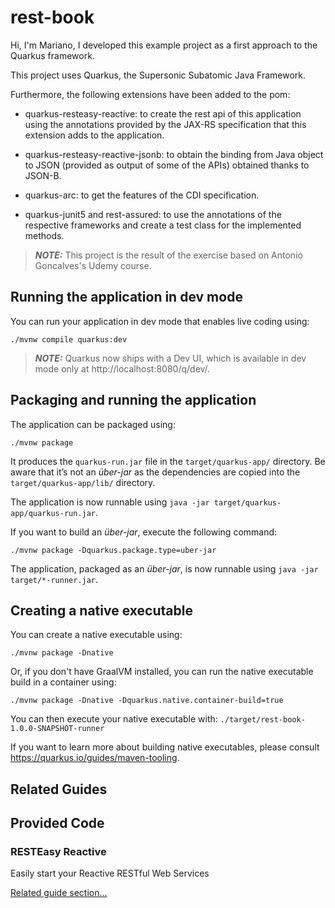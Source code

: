 # rest-book

Hi,
I'm Mariano, 
I developed this example project as a first approach to the Quarkus framework.

This project uses Quarkus, the Supersonic Subatomic Java Framework.

Furthermore, the following extensions have been added to the pom:

* quarkus-resteasy-reactive: to create the rest api of this application using the annotations provided by the JAX-RS specification that this extension adds to the application.

* quarkus-resteasy-reactive-jsonb: to obtain the binding from Java object to JSON (provided as output of some of the APIs) obtained thanks to JSON-B.

* quarkus-arc: to get the features of the CDI specification.

* quarkus-junit5 and rest-assured: to use the annotations of the respective frameworks and create a test class for the implemented methods.

> **_NOTE:_** This project is the result of the exercise based on Antonio Goncalves's Udemy course.

## Running the application in dev mode

You can run your application in dev mode that enables live coding using:
```shell script
./mvnw compile quarkus:dev
```

> **_NOTE:_**  Quarkus now ships with a Dev UI, which is available in dev mode only at http://localhost:8080/q/dev/.

## Packaging and running the application

The application can be packaged using:
```shell script
./mvnw package
```
It produces the `quarkus-run.jar` file in the `target/quarkus-app/` directory.
Be aware that it’s not an _über-jar_ as the dependencies are copied into the `target/quarkus-app/lib/` directory.

The application is now runnable using `java -jar target/quarkus-app/quarkus-run.jar`.

If you want to build an _über-jar_, execute the following command:
```shell script
./mvnw package -Dquarkus.package.type=uber-jar
```

The application, packaged as an _über-jar_, is now runnable using `java -jar target/*-runner.jar`.

## Creating a native executable

You can create a native executable using: 
```shell script
./mvnw package -Dnative
```

Or, if you don't have GraalVM installed, you can run the native executable build in a container using: 
```shell script
./mvnw package -Dnative -Dquarkus.native.container-build=true
```

You can then execute your native executable with: `./target/rest-book-1.0.0-SNAPSHOT-runner`

If you want to learn more about building native executables, please consult https://quarkus.io/guides/maven-tooling.

## Related Guides


## Provided Code

### RESTEasy Reactive

Easily start your Reactive RESTful Web Services

[Related guide section...](https://quarkus.io/guides/getting-started-reactive#reactive-jax-rs-resources)
